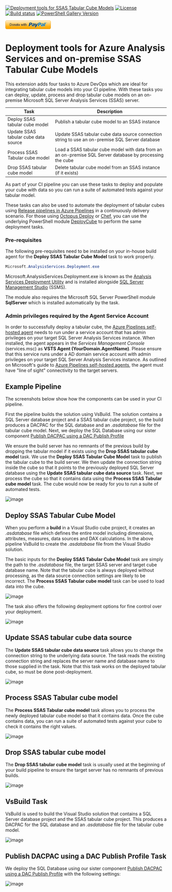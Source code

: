 [![Deployment tools for SSAS Tabular Cube Models](https://img.shields.io/visual-studio-marketplace/v/DrJohnExtensions.DeployTabularModel.svg?label=Azure%20DevOps%20Extension)](https://marketplace.visualstudio.com/items?itemName=DrJohnExtensions.DeployTabularModel)
[![License](https://img.shields.io/github/license/mashape/apistatus.svg)](https://github.com/DrJohnT/AzureDevOpsExtensionsForSqlServer/blob/master/LICENSE)
[![Build status](https://dev.azure.com/drjohnt/AzureDevOpsExtensionsForSqlServer/_apis/build/status/AzureDevOpsExtensionsForSqlServer-CI)](https://dev.azure.com/drjohnt/AzureDevOpsExtensionsForSqlServer/_build/latest?definitionId=6)
[![PowerShell Gallery Version](https://img.shields.io/powershellgallery/v/DeployCube.svg)](https://www.powershellgallery.com/packages/DeployCube)

[![Donate with PayPal to Dr John T](images/donate.png)](https://paypal.me/drjohnt)

# Deployment tools for Azure Analysis Services and on-premise SSAS Tabular Cube Models

This extension adds four tasks to Azure DevOps which are ideal for integrating tabular cube models into your CI pipeline. With these tasks you can deploy, update, process and drop tabular cube models on an on-premise Microsoft SQL Server Analysis Services (SSAS) server.

| Task     | Description                                                             |
|---------------|--------------------------------------------------------------------------|
| Deploy SSAS tabular cube model | Publish a tabular cube model to an SSAS instance |
| Update SSAS tabular cube data source | Update SSAS tabular cube data source connection string to use an on-premise SQL Server database |
| Process SSAS Tabular cube model | Load a SSAS tabular cube model with data from an an on-premise SQL Server database by processing the cube |
| Drop SSAS tabular cube model | Delete tabular cube model from an SSAS instance (if it exists) |

As part of your CI pipeline you can use these tasks to deploy and populate your cube with data so you can run a suite of automated tests against your tabular model.

These tasks can also be used to automate the deployment of tabular cubes using [Release pipelines in Azure Pipelines](https://docs.microsoft.com/en-us/azure/devops/pipelines/release/what-is-release-management?view=azure-devops) in a continuously delivery scenario.  For those using [Octopus Deploy](https://octopus.com/) or [Chef](https://www.chef.io/), you can use the underlying PowerShell module [DeployCube](https://github.com/DrJohnT/DeployCube) to perform the same deployment tasks.

### Pre-requisites

The following pre-requisites need to be installed on your in-house build agent for the **Deploy SSAS Tabular Cube Model** task to work properly.

~~~~~~~~~~~~~~~~~~~~~~~~~~~~~~~~~~~~~~~~~~~~~~~~~~~~~~~~~~~~~~~~~~~~~ powershell
Microsoft.AnalysisServices.Deployment.exe
~~~~~~~~~~~~~~~~~~~~~~~~~~~~~~~~~~~~~~~~~~~~~~~~~~~~~~~~~~~~~~~~~~~~~~~~~~~~~~~~

Microsoft.AnalysisServices.Deployment.exe is known as the [Analysis Services Deployment Utility](https://docs.microsoft.com/en-us/sql/analysis-services/multidimensional-models/deploy-model-solutions-with-the-deployment-utility?view=sql-server-2017) and is installed alongside [SQL Server Management Studio](https://docs.microsoft.com/en-us/sql/ssms/download-sql-server-management-studio-ssms?view=sql-server-2017) (SSMS).

The module also requires the Microsoft SQL Server PowerShell module **SqlServer** which is installed automatically by the task.

### Admin privileges required by the Agent Service Account

In order to successfully deploy a tabular cube, the [Azure Pipelines self-hosted agent](https://docs.microsoft.com/en-us/azure/devops/pipelines/agents/agents?view=azure-devops) needs to run under a service account that has admin privileges on your target SQL Server Analysis Services instance.  When installed, the agent appears in the _Services Management Console_ (services.msc) as **VSTS Agent (YourDomain.AgentName)**.  Please ensure that this service runs under a AD domain service account with admin privileges on your target SQL Server Analysis Services instance.  As outlined on Microsoft's guide to [Azure Pipelines self-hosted agents](https://docs.microsoft.com/en-us/azure/devops/pipelines/agents/agents?view=azure-devops), the agent must have "line of sight" connectivity to the target servers.

## Example Pipeline

The screenshots below show how the components can be used in your CI pipeline.

First the pipeline builds the solution using VsBuild.  The solution contains a SQL Server database project and a SSAS tabular cube project, so the build produces a DACPAC for the SQL database and an _.asdatabase_ file for the tabular cube model.  Next, we deploy the SQL Database using our sister component [Publish DACPAC using a DAC Publish Profile](https://marketplace.visualstudio.com/items?itemName=DrJohnExtensions.PublishDacPac)

We ensure the build server has no remnants of the previous build by dropping the tabular model if it exists using the **Drop SSAS tabular cube model** task.  We use the **Deploy SSAS Tabular Cube Model** task to publish the tabular cube to the build server.
We then update the connection string inside the cube so that it points to the previously deployed SQL Server database using the **Update SSAS tabular cube data source** task.
Next, we process the cube so that it contains data using the **Process SSAS Tabular cube model** task.  The cube would now be ready for you to run a suite of automated tests.

![image](images/ExamplePipeline-BuildDeployDatabaseAndCube.png "Example Pipeline Tabular Cube Inputs")

## Deploy SSAS Tabular Cube Model

When you perform a **build** in a Visual Studio cube project, it creates an _.asdatabase_ file which defines the entire model including dimensions, attributes, measures, data sources and DAX calculations.  In the above pipeline VsBuild to create the _.asdatabase_ file from the Visual Studio solution.

The basic inputs for the **Deploy SSAS Tabular Cube Model** task are simply the path to the _.asdatabase_ file, the target SSAS server and target cube database name.  Note that the tabular cube is always deployed without processing, as the data source connection settings are likely to be incorrect.  The **Process SSAS Tabular cube model** task can be used to load data into the cube.

![image](images/Inputs-DeployTabularCubeInputs.png "Deploy SSAS Tabular Cube Model Inputs")

The task also offers the following deployment options for fine control over your deployment.

![image](images/Inputs-DeployTabularCubeDeploymentOptions.png "Deploy SSAS Tabular Cube Model Deployment Options")

## Update SSAS tabular cube data source

The **Update SSAS tabular cube data source** task allows you to change the connection string to the underlying data source. The task reads the existing connection string and replaces the server name and database name to those supplied in the task.  Note that this task works on the deployed tabular cube, so must be done post-deployment.

![image](images/Inputs-UpdateSsasTabularCubeDataSource.png "Update SSAS Tabular Cube data source inputs")

## Process SSAS Tabular cube model

The **Process SSAS Tabular cube model** task allows you to process the newly deployed tabular cube model so that it contains data.  Once the cube contains data, you can run a suite of automated tests against your cube to check it contains the right values.

![image](images/Inputs-ProcessSsasTabularCube.png "Process SSAS Tabular Cube Inputs")

## Drop SSAS tabular cube model

The **Drop SSAS tabular cube model** task is usually used at the beginning of your build pipeline to ensure the target server has no remnants of previous builds.

![image](images/Inputs-DropCubeTask.png "Drop SSAS Tabular Cube Inputs")

## VsBuild Task

VsBuild is used to build the Visual Studio solution that contains a SQL Server database project and the SSAS tabular cube project.  This produces a DACPAC for the SQL database and an _.asdatabase_ file for the tabular cube model.

![image](images/Inputs-MsBuildTask.png "VsBuild task inputs")

## Publish DACPAC using a DAC Publish Profile Task

We deploy the SQL Database using our sister component [Publish DACPAC using a DAC Publish Profile](https://marketplace.visualstudio.com/items?itemName=DrJohnExtensions.PublishDacPac) with the following settings:

![image](images/Inputs-PublishDacPacTask.png "Publish DACPAC task inputs")

